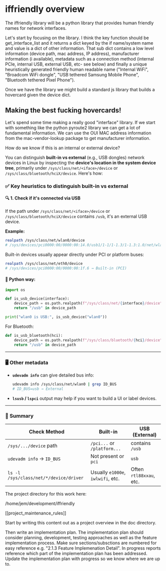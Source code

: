 # iffriendly overview

The iffriendly library will be a python library that provides human friendly names for network interfaces.

Let's start by focusing on the library. I think the key function should be get_interface_list and it returns a dict keyed by the if name/system name and value is a dict of other information. That sub dict contains a low level information (device path, mac address, IP address), manufacturer information (i available), metadata such as a connection method (internal PCIe, internal USB, external USB, etc- see below) and finally a unique heuristically generated friendly human readable name ("Internal WiFi", "Broadcom WiFi dongle", "USB tethered Samsung Mobile Phone", "Bluetooth tethered Pixel Phone").

Once we have the library we might build a standard js library that builds a hovercard given the device dict.

## Making the best fucking hovercards!
Let's spend some time making a really good "interface" library. If we start with something like the python pyroute2 library we can get a lot of fundamental information. We can use the OUI MAC address information from the mac-vendor-lookup package to get manufacturer information. 

How do we know if this is an internal or external device?

You can distinguish **built-in vs external** (e.g., USB dongles) network devices in Linux by inspecting the **device's location in the system device tree**, primarily under `/sys/class/net/<iface>/device` or `/sys/class/bluetooth/hciX/device`. Here's how:

### ✅ **Key heuristics to distinguish built-in vs external**

#### 🔍 **1. Check if it's connected via USB**

If the path under `/sys/class/net/<iface>/device` or `/sys/class/bluetooth/hciX/device` contains `/usb`, it's an external USB device.

**Example:**

```bash
realpath /sys/class/net/wlan0/device
# /sys/devices/pci0000:00/0000:00:14.0/usb1/1-1/1-1.3/1-1.3:1.0/net/wlan0 → USB
```

Built-in devices usually appear directly under PCI or platform buses:

```bash
realpath /sys/class/net/eth0/device
# /sys/devices/pci0000:00/0000:00:1f.6 → Built-in (PCI)
```

#### 🧪 Python way:

```python
import os

def is_usb_device(interface):
    device_path = os.path.realpath(f"/sys/class/net/{interface}/device")
    return "/usb" in device_path

print("wlan0 is USB:", is_usb_device("wlan0"))
```

For Bluetooth:

```python
def is_usb_bluetooth(hci):
    device_path = os.path.realpath(f"/sys/class/bluetooth/{hci}/device")
    return "/usb" in device_path
```

---

### 🖥️ Other metadata

* **`udevadm info`** can give detailed bus info:

  ```bash
  udevadm info /sys/class/net/wlan0 | grep ID_BUS
  # ID_BUS=usb → External
  ```
* **`lsusb` / `lspci`** output may help if you want to build a UI or label devices.

---

### 🧠 Summary

| Check Method                           | Built-in                          | USB (External)          |
| -------------------------------------- | --------------------------------- | ----------------------- |
| `/sys/.../device` path                 | `/pci...` or `/platform...`       | contains `/usb`         |
| `udevadm info` → `ID_BUS`              | Not present or `pci`              | `usb`                   |
| `ls -l /sys/class/net/*/device/driver` | Usually `e1000e`, `iwlwifi`, etc. | Often `rtl88xxau`, etc. |

The project directory for this work here:

/home/jem/development/iffriendly

[[project_maintenance_rules]]

Start by writing this content out as a project overview in the doc directory.

Then write an implementation plan. The implementation plan should consider planning, development, testing approaches as well as the feature implementation process. Make sure sections/subsctions are
numbered for easy reference e.g. "2.1.3 Feature Implemenation Detail". In progress reports reference
which part of the implementation plan has been addressed. Update the implementation plan with progress
so we know where we are up to.